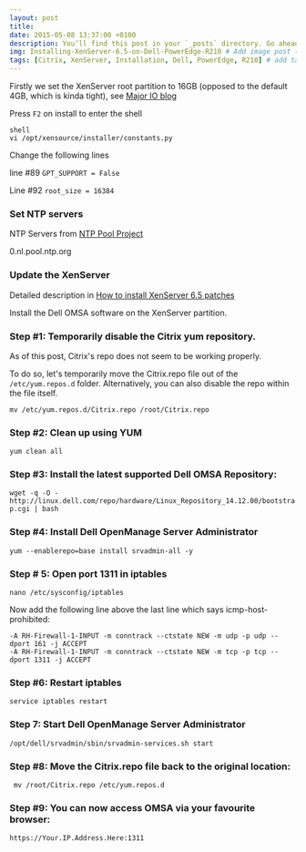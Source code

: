 ```yaml
---
layout: post
title: 
date: 2015-05-08 13:37:00 +0100
description: You’ll find this post in your `_posts` directory. Go ahead and edit it and re-build the site to see your changes. # Add post description (optional)
img: Installing-XenServer-6.5-on-Dell-PowerEdge-R210 # Add image post (optional)
tags: [Citrix, XenServer, Installation, Dell, PowerEdge, R210] # add tag
---
```

Firstly we set the XenServer root partition to 16GB (opposed to the default 4GB, which is kinda tight), see [Major IO blog](https://major.io/2012/01/13/xenserver-6-disable-gpt-and-get-a-larger-root-partition/)

Press ```F2``` on install to enter the shell

```
shell
vi /opt/xensource/installer/constants.py
```

Change the following lines

line #89 ```GPT_SUPPORT = False```

Line #92 ```root_size = 16384```


### Set NTP servers

NTP Servers from [NTP Pool Project](http://www.pool.ntp.org/en/)

0.nl.pool.ntp.org


### Update the XenServer 
Detailed description in [How to install XenServer 6.5 patches](https://virtual.berrydejager.com/how-to-install-xenserver-6-5-patches/)

Install the Dell OMSA software on the XenServer partition.

### Step #1: Temporarily disable the Citrix yum repository.

As of this post, Citrix's repo does not seem to be working properly.

To do so, let's temporarily move the Citrix.repo file out of the ```/etc/yum.repos.d``` folder.
Alternatively, you can also disable the repo within the file itself.

```mv /etc/yum.repos.d/Citrix.repo /root/Citrix.repo```

### Step #2: Clean up using YUM

```yum clean all```

### Step #3: Install the latest supported Dell OMSA Repository:

```wget -q -O - http://linux.dell.com/repo/hardware/Linux_Repository_14.12.00/bootstrap.cgi | bash```

### Step #4: Install Dell OpenManage Server Administrator

```yum --enablerepo=base install srvadmin-all -y```

### Step # 5: Open port 1311 in iptables

```nano /etc/sysconfig/iptables```

Now add the following line above the last line which says icmp-host-prohibited:

```
-A RH-Firewall-1-INPUT -m conntrack --ctstate NEW -m udp -p udp --dport 161 -j ACCEPT
-A RH-Firewall-1-INPUT -m conntrack --ctstate NEW -m tcp -p tcp --dport 1311 -j ACCEPT
```

### Step #6: Restart iptables

```service iptables restart```

### Step 7: Start Dell OpenManage Server Administrator

```/opt/dell/srvadmin/sbin/srvadmin-services.sh start```

### Step #8: Move the Citrix.repo file back to the original location:

``` mv /root/Citrix.repo /etc/yum.repos.d```

### Step #9: You can now access OMSA via your favourite browser:

```https://Your.IP.Address.Here:1311```